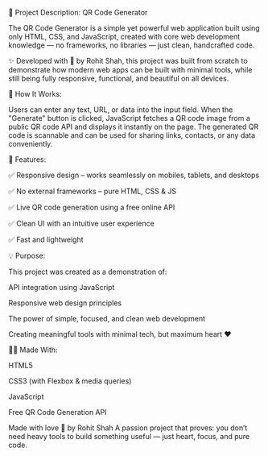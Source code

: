 📄 Project Description: QR Code Generator

The QR Code Generator is a simple yet powerful web application built using only HTML, CSS, and JavaScript, created with core web development knowledge — no frameworks, no libraries — just clean, handcrafted code.

✨ Developed with 💖 by Rohit Shah, this project was built from scratch to demonstrate how modern web apps can be built with minimal tools, while still being fully responsive, functional, and beautiful on all devices.

🔧 How It Works:

Users can enter any text, URL, or data into the input field. When the "Generate" button is clicked, JavaScript fetches a QR code image from a public QR code API and displays it instantly on the page. The generated QR code is scannable and can be used for sharing links, contacts, or any data conveniently.

📱 Features:

✅ Responsive design – works seamlessly on mobiles, tablets, and desktops

✅ No external frameworks – pure HTML, CSS & JS

✅ Live QR code generation using a free online API

✅ Clean UI with an intuitive user experience

✅ Fast and lightweight

💡 Purpose:

This project was created as a demonstration of:

API integration using JavaScript

Responsive web design principles

The power of simple, focused, and clean web development

Creating meaningful tools with minimal tech, but maximum heart ❤️

👨‍💻 Made With:

HTML5

CSS3 (with Flexbox & media queries)

JavaScript 

Free QR Code Generation API

Made with love 💖 by Rohit Shah
A passion project that proves: you don’t need heavy tools to build something useful — just heart, focus, and pure code.
